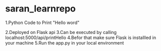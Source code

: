 # saran_learnrepo
1.Python Code to Print "Hello word"

2.Deployed on Flask api
3.Can be executed by calling localhost:5000/api/printHello
4.Befor that make sure Flask is installled in your machine
5.Run the app.py in your local environment
